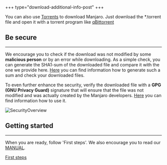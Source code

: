 +++
type="download-additional-info-post"
+++

You can also use [Torrents](https://en.wikipedia.org/wiki/BitTorrent) to download Manjaro.
Just download the *.torrent file and open it with a torrent program like [qBittorrent](http://www.qbittorrent.org/)

## Be secure
---

We encourage you to check if the download was not modified by some **malicious person** or by an error while downloading. As a simple check, you can generate the SHA1-sum of the downloaded file and compare it with the one we provide here.
[Here](https://wiki.manjaro.org/index.php?title=Check_a_Downloaded_ISO_Image_For_Errors) you can find information how to generate such a sum and check your downloaded files.

To even further enhance the security, verify the downloaded file with a **GPG (GNU Privacy Guard)** signature that will ensure that the file was not modified and was actually created by the Manjaro developers.
[Here](https://wiki.manjaro.org/index.php?title=How-to_verify_GPG_key_of_official_.ISO_images) you can find information how to use it.

![SecurityOverview](/img/download/check_download_pipeline.png)

## Getting started
---

When you are ready, follow 'First steps'. We also encourage you to read our [MANUAL](https://manjaro.org/support/userguide/).

<a href="/support/firststeps" class="btn btn-success btn-xl">First steps</a>
